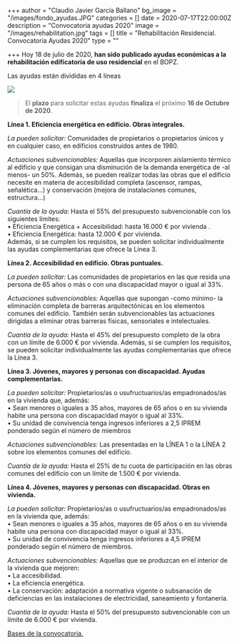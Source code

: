 +++
author = "Claudio Javier García Ballano"
bg_image = "/images/fondo_ayudas.JPG"
categories = []
date = 2020-07-17T22:00:00Z
description = "Convocatoria ayudas 2020"
image = "/images/rehabilitation.jpg"
tags = []
title = "Rehabilitación Residencial. Convocatoria Ayudas 2020"
type = ""

+++
Hoy 18 de julio de 2020, **han sido publicado ayudas económicas a la rehabilitación edificatoria de uso residencial** en el  BOPZ.

Las ayudas están divididas en 4 líneas 

![](/images/lineas_ayudas-1.JPG)

> El **plazo** para solicitar estas ayudas **finaliza** el próximo **16 de Octubre de 2020**.

**Línea 1. Eficiencia energética en edificio. Obras integrales.**

_La pueden solicitar:_ Comunidades de propietarios o propietarios únicos y en cualquier caso, en edificios construidos antes de 1980.

_Actuaciones subvencionables:_ Aquellas que incorporen aislamiento térmico al edificio y que consigan una disminución de la demanda energética de -al menos- un 50%. Además, se pueden realizar todas las obras que el edificio necesite en materia de accesibilidad completa (ascensor, rampas, señalética…) y conservación (mejora de instalaciones comunes, estructura…)

_Cuantía de la ayuda:_ Hasta el 55% del presupuesto subvencionable con los siguientes límites:  
• Eficiencia Energética + Accesibilidad: hasta 16.000 € por vivienda .  
• Eficiencia Energética: hasta 12.000 € por vivienda.  
Además, si se cumplen los requisitos, se pueden solicitar individualmente las ayudas complementarias que ofrece la Línea 3.

**Línea 2. Accesibilidad en edificio. Obras puntuales.**

_La pueden solicitar:_ Las comunidades de propietarios en las que resida una persona de 65 años o más o con una discapacidad mayor o igual al 33%.

_Actuaciones subvencionables:_ Aquellas que supongan -como mínimo- la eliminación completa de barreras arquitectónicas en los elementos comunes del edificio. También serán subvencionables las actuaciones dirigidas a eliminar otras barreras físicas, sensoriales e intelectuales.

_Cuantía de la ayuda:_ Hasta el 45% del presupuesto completo de la obra con un límite de 6.000 € por vivienda. Además, si se cumplen los requisitos, se pueden solicitar individualmente las ayudas complementarias que ofrece la Línea 3.

**Línea 3. Jóvenes, mayores y personas con discapacidad. Ayudas complementarias.**

_La pueden solicitar:_ Propietarios/as o usufructuarios/as empadronados/as en la vivienda que, además:  
• Sean menores o iguales a 35 años, mayores de 65 años o en su vivienda habite una persona con discapacidad mayor o igual al 33%.  
• Su unidad de convivencia tenga ingresos inferiores a 2,5 IPREM ponderado según el número de miembros

_Actuaciones subvencionables:_ Las presentadas en la LÍNEA 1 o la LÍNEA 2 sobre los elementos comunes del edificio.

_Cuantía de la ayuda:_ Hasta el 25% de tu cuota de participación en las obras comunes del edificio con un límite de 1.500 € por vivienda.

**Línea 4. Jóvenes, mayores y personas con discapacidad. Obras en vivienda.**

_La pueden solicitar:_ Propietarios/as o usufructuarios/as empadronados/as en la vivienda que, además:  
• Sean menores o iguales a 35 años, mayores de 65 años o en su vivienda habite una persona con discapacidad mayor o igual al 33%.  
• Su unidad de convivencia tenga ingresos inferiores a 4,5 IPREM ponderado según el número de miembros.

_Actuaciones subvencionables:_ Aquellas que se produzcan en el interior de la vivienda que mejoren:  
• La accesibilidad.  
• La eficiencia energética.  
• La conservación: adaptación a normativa vigente o subsanación de deficiencias en las instalaciones de electricidad, saneamiento y fontanería.

_Cuantía de la ayuda:_ Hasta el 50% del presupuesto subvencionable con un límite de 6.000 € por vivienda.

[Bases de la convocatoria.](https://www.ayudasrehabilitacionzaragoza.es/wp-content/uploads/2020/07/Bases-de-la-Convocatoria-de-Ayudas-a-la-Rehabilitacio%CC%81n-2020.pdf)